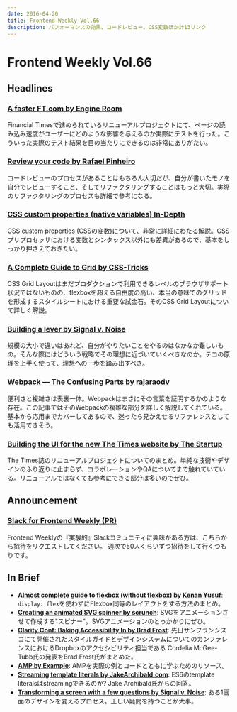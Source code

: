 ```yaml
---
date: 2016-04-20
title: Frontend Weekly Vol.66
description: パフォーマンスの効果、コードレビュー、CSS変数ほか計13リンク
---
```


# Frontend Weekly Vol.66

## Headlines

### [A faster FT.com by Engine Room](http://engineroom.ft.com/2016/04/04/a-faster-ft-com/)

Financial Timesで進められているリニューアルプロジェクトにて、ページの読み込み速度がユーザーにどのような影響を与えるのか実際にテストを行った。こういった実際のテスト結果を目の当たりにできるのは非常にありがたい。

### [Review your code by Rafael Pinheiro](https://medium.com/@rbpinheiro/review-your-code-6e43da2f4aba#.t5iv5d9s1)

コードレビューのプロセスがあることはもちろん大切だが、自分が書いたモノを自分でレビューすること、そしてリファクタリングすることはもっと大切。実際のリファクタリングのプロセスも詳細で参考になる。

### [CSS custom properties (native variables) In-Depth](https://blog.gospodarets.com/css_properties_in_depth)

CSS custom properties (CSSの変数)について、非常に詳細にわたる解説。CSSプリプロセッサにおける変数とシンタックス以外にも差異があるので、基本をしっかり押さえておきたい。

### [A Complete Guide to Grid by CSS-Tricks](https://css-tricks.com/snippets/css/complete-guide-grid/)

CSS Grid Layoutはまだプロダクションで利用できるレベルのブラウザサポート状況ではないものの、flexboxを超える自由度の高い、本当の意味でのグリッドを形成するスタイルシートにおける重要な試金石。そのCSS Grid Layoutについて詳しく解説。

### [Building a lever by Signal v. Noise](https://m.signalvnoise.com/building-a-lever-7607ea9a7aee#.rk41vp7yh)

規模の大小で違いはあれど、自分がやりたいことをやるのはなかなか難しいもの。そんな際にはどういう戦略でその理想に近づいていくべきなのか。テコの原理を上手く使って、理想への一歩を踏み出すべき。

### [Webpack — The Confusing Parts by rajaraodv](https://medium.com/@rajaraodv/webpack-the-confusing-parts-58712f8fcad9#.k899yvjo2)

便利さと複雑さは表裏一体。Webpackはまさにその言葉を証明するかのような存在。この記事ではそのWebpackの複雑な部分を詳しく解説してくれている。基本から応用までカバーしてあるので、迷ったら見かえせるリファレンスとしても活用できそう。

### [Building the UI for the new The Times website by The Startup](https://medium.com/swlh/building-the-ui-for-the-new-the-times-website-26dc4e6569e#.brk1i17ow)

The Times誌のリニューアルプロジェクトについてのまとめ。単純な技術やデザインのふり返りに止まらず、コラボレーションやQAについてまで触れていている。リニューアルではなくても参考にできる部分は多いのでぜひ。

## Announcement

### [Slack for Frontend Weekly (PR)](https://studiomohawk.typeform.com/to/Kj8Gaj)

Frontend Weeklyの『実験的』Slackコミュニティに興味がある方は、こちらから招待をリクエストしてください。 週次で50人くらいずつ招待をして行くつもりです。

## In Brief

* [**Almost complete guide to flexbox (without flexbox) by Kenan Yusuf**](http://kyusuf.com/post/almost-complete-guide-to-flexbox-without-flexbox): `display: flex`を使わずにFlexbox同等のレイアウトをする方法のまとめ。
* [**Creating an animated SVG spinner by scrunch**](https://tech.scrunch.com/blog/creating-an-animated-svg-spinner/): SVGをアニメーションさせて作成する"スピナー"。SVGアニメーションのとっかかりにぜひ。
* [**Clarity Conf: Baking Accessibility In by Brad Frost**](http://bradfrost.com/blog/post/clarity-conf-baking-accessibility-in/): 先日サンフランシスコにて開催されたスタイルガイドとデザインシステムについてのカンファレンスにおけるDropboxのアクセシビリティ担当である Cordelia McGee-Tubb氏の発表をBrad Frost氏がまとめた。
* [**AMP by Example**](https://ampbyexample.com/): AMPを実際の例とコードとともに学ぶためのリソース。
* [**Streaming template literals by JakeArchibald.com**](https://jakearchibald.com/2016/streaming-template-literals/): ES6のtemplate literalsはstreamingできるのか? Jake Archibald氏からの回答。
* [**Transforming a screen with a few questions by Signal v. Noise**](https://m.signalvnoise.com/transforming-a-screen-with-a-few-questions-6be6f8251b3f#.awuskgnbb): ある1画面のデザインを変えるプロセス。正しい疑問を持つことが大事。
